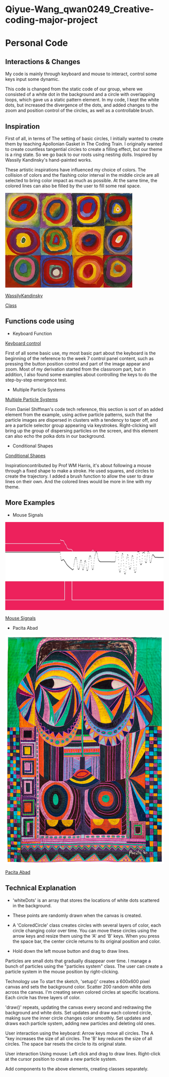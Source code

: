 # Qiyue-Wang_qwan0249_Creative-coding-major-project
# Personal Code

## Interactions & Changes

My code is mainly through keyboard and mouse to interact, control some keys input some dynamic.

This code is changed from the static code of our group, where we consisted of a white dot in the background and a circle with overlapping loops, which gave us a static pattern element. In my code, I kept the white dots, but increased the divergence of the dots, and added changes to the zoom and position control of the circles, as well as a controllable brush.

## Inspiration
First of all, in terms of The setting of basic circles, I initially wanted to create them by teaching Apollonian Gasket in The Coding Train. I originally wanted to create countless tangential circles to create a filling effect, but our theme is a ring state. So we go back to our roots using nesting dolls. Inspired by Wassily Kandinsky's hand-painted works.

These artistic inspirations have influenced my choice of colors. The collision of colors and the flashing color interval in the middle circle are all selected to bring color impact as much as possible. At the same time, the colored lines can also be filled by the user to fill some real space.

![Inspiration](WassilyKandinsky.jpg)

[WassilyKandinsky](https://www.wassilykandinsky.net/work-370.php)

 [Class](https://www.youtube.com/watch?v=6UlGLB_jiCs)

## Functions code using
- Keyboard Function

[Keyboard control](https://processing.org/examples/keyboardfunctions.html)

First of all some basic use, my most basic part about the keyboard is the beginning of the reference to the week 7 control panel content, such as pressing the button position control and part of the image appear and zoom. Most of my derivation started from the classroom part, but in addition, I also found some examples about controlling the keys to do the step-by-step emergence test.


- Multiple Particle Systems
  
[Multiple Particle Systems](https://p5js.org/examples/simulate-multiple-particle-systems.html)

From Daniel Shiffman's code tech reference, this section is sort of an added element from the example, using active particle patterns, such that the particle images are dispersed in clusters with a tendency to taper off, and are a particle selector group appearing via keystrokes. Right-clicking will bring up the group of dispersing particles on the screen, and this element can also echo the polka dots in our background.


- Conditional Shapes
  
[Conditional Shapes](https://p5js.org/examples/control-conditional-shapes.html)

Inspirationcontributed by Prof WM Harris, it's about following a mouse through a fixed shape to make a stroke. He used squares, and circles to create the trajectory. I added a brush function to allow the user to draw lines on their own. And the colored lines would be more in line with my theme.


 

## More Examples 
- Mouse Signals 

![Mouse Signals](MouseSignals.jpg)

[Mouse Signals](https://p5js.org/examples/input-mouse-signals.html)


- Pacita Abad

![Pacita Abad](PacitaAbad.jpg)

[Pacita Abad](https://www.sfmoma.org/read/pacita-abad-a-living-tapestry-of-places/)


## Technical Explanation

- 'whiteDots' is an array that stores the locations of white dots scattered in the background.
- These points are randomly drawn when the canvas is created.

- A 'ColoredCircle' class creates circles with several layers of color, each circle changing color over time. You can move these circles using the arrow keys and resize them using the 'A' and 'B' keys. When you press the space bar, the center circle returns to its original position and color.

- Hold down the left mouse button and drag to draw lines.

Particles are small dots that gradually disappear over time. I manage a bunch of particles using the "particles system" class. The user can create a particle system in the mouse position by right-clicking.

Technology use
To start the sketch, 'setup()' creates a 600x600 pixel canvas and sets the background color. Scatter 200 random white dots across the canvas. I'm creating seven colored circles at specific locations. Each circle has three layers of color.

'draw()' repeats, updating the canvas every second and redrawing the background and white dots. Set updates and draw each colored circle, making sure the inner circle changes color smoothly. Set updates and draws each particle system, adding new particles and deleting old ones.

User interaction using the keyboard: Arrow keys move all circles. The A "key increases the size of all circles. The 'B' key reduces the size of all circles. The space bar resets the circle to its original state.

User interaction Using mouse: Left click and drag to draw lines. Right-click at the cursor position to create a new particle system.

Add components to the above elements, creating classes separately.
